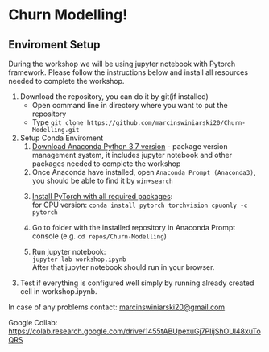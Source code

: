 # Churn Modelling!

## Enviroment Setup
During the workshop we will be using jupyter notebook with Pytorch framework. Please follow the instructions below and install all resources needed to complete the workshop.


1. Download the repository, you can do it by git(if installed)
    * Open command line in directory where you want to put the repository
    * Type ```git clone https://github.com/marcinswiniarski20/Churn-Modelling.git```
2. Setup Conda Enviroment
    1. [Download Anaconda Python 3.7 version](https://www.anaconda.com/distribution/) - package version management system, it includes jupyter notebook and other packages needed to complete the workshop
    2. Once Anaconda have installed, open `Anaconda Prompt (Anaconda3)`, you should be able to find it by `win+search`
    <!-- 3. Create conda enviroment with python 3.7 and default name "ML-workshop" simply by: <br/>
    `conda create -n ML-workshop python=3.7` <br/> -->
    <!-- 4. Activate conda enviroment (to use the enviroment which we created above it needs to be activated): <br/>
    `conda activate ML-workshop` <br/> -->
    3. [Install PyTorch with all required packages](https://pytorch.org/): <br/> 
    for CPU version: `conda install pytorch torchvision cpuonly -c pytorch`

    4. Go to folder with the installed repository in Anaconda Prompt console (e.g. `cd repos/Churn-Modelling`) <br/>
        <!-- * Run `pip install -r requirements.txt` - "requirements.txt" file should be present in directory -->
    5. Run jupyter notebook: <br/>
    `jupyter lab workshop.ipynb` <br/>
    After that jupyter notebook should run in your browser.
3. Test if everything is configured well simply by running already created cell in workshop.ipynb.


In case of any problems contact: marcinswiniarski20@gmail.com

Google Collab: https://colab.research.google.com/drive/1455tABUpexuGj7PIijShOUl48xuToQRS
